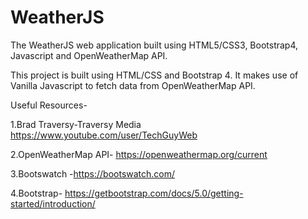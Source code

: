 # WeatherJS
The WeatherJS web application built using HTML5/CSS3, Bootstrap4, Javascript and OpenWeatherMap API.

This project is built using HTML/CSS and Bootstrap 4. It makes use of Vanilla Javascript to fetch data from OpenWeatherMap API.

Useful Resources-

1.Brad Traversy-Traversy Media https://www.youtube.com/user/TechGuyWeb

2.OpenWeatherMap API- https://openweathermap.org/current

3.Bootswatch -https://bootswatch.com/

4.Bootstrap- https://getbootstrap.com/docs/5.0/getting-started/introduction/
